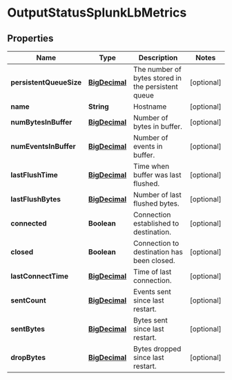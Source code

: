 # OutputStatusSplunkLbMetrics

## Properties
Name | Type | Description | Notes
------------ | ------------- | ------------- | -------------
**persistentQueueSize** | [**BigDecimal**](BigDecimal.md) | The number of bytes stored in the persistent queue |  [optional]
**name** | **String** | Hostname |  [optional]
**numBytesInBuffer** | [**BigDecimal**](BigDecimal.md) | Number of bytes in buffer. |  [optional]
**numEventsInBuffer** | [**BigDecimal**](BigDecimal.md) | Number of events in buffer. |  [optional]
**lastFlushTime** | [**BigDecimal**](BigDecimal.md) | Time when buffer was last flushed. |  [optional]
**lastFlushBytes** | [**BigDecimal**](BigDecimal.md) | Number of last flushed bytes. |  [optional]
**connected** | **Boolean** | Connection established to destination. |  [optional]
**closed** | **Boolean** | Connection to destination has been closed. |  [optional]
**lastConnectTime** | [**BigDecimal**](BigDecimal.md) | Time of last connection. |  [optional]
**sentCount** | [**BigDecimal**](BigDecimal.md) | Events sent since last restart. |  [optional]
**sentBytes** | [**BigDecimal**](BigDecimal.md) | Bytes sent since last restart. |  [optional]
**dropBytes** | [**BigDecimal**](BigDecimal.md) | Bytes dropped since last restart. |  [optional]
